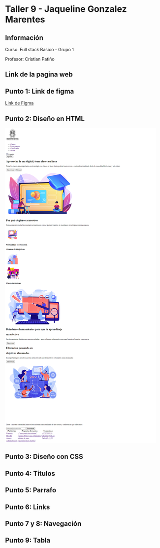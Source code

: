 <h1>Taller 9 - Jaqueline Gonzalez Marentes</h1>

<h2>Información</h2>
<p>Curso: Full stack Basico - Grupo 1</p>
<p>Profesor: Cristian Patiño</p>

<h2>Link de la pagina web</h2>


<h2>Punto 1: Link de figma</h2>
<a href="https://www.figma.com/file/53ngPzQGTVxwFsKTA5vbqd/Jaqueline-gonzalez?type=design&node-id=0%3A1&mode=design&t=XdXKvwfWsTDqNl77-1">Link de Figma</a>

<h2>Punto 2: Diseño en HTML</h2>
<img src="./public/images/punto-2.png" alt="punto 2">


<h2>Punto 3: Diseño con CSS</h2>

<h2>Punto 4: Titulos </h2>

<h2>Punto 5: Parrafo</h2>

<h2>Punto 6: Links</h2>

<h2>Punto 7 y 8: Navegación</h2>

<h2>Punto 9: Tabla</h2>
